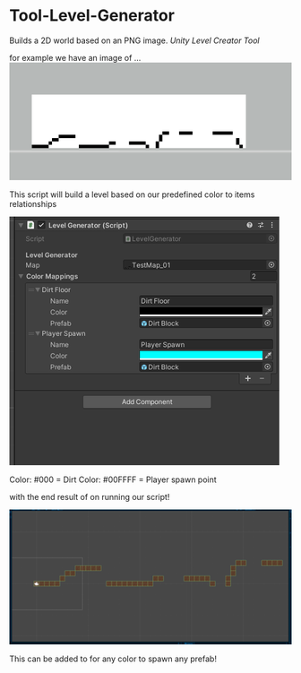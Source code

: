 # Tool-Level-Generator

Builds a 2D world based on an PNG image.
*Unity Level Creator Tool*


for example we have an image of ...
![Image of Generated Map based on Image](/Assets/Images/Image_usedToGenLevel.PNG)


This script will build a level based on our predefined color to items relationships

![Image of Color and Script settings](/Assets/Images/Script_Screenshot.PNG)

Color: #000 = Dirt
Color: #00FFFF = Player spawn point


with the end result of on running our script!

![Image of Generated Map based on Image](/Assets/Images/GeneratedMap_UnityExample.PNG)

This can be added to for any color to spawn any prefab!
